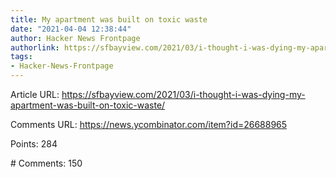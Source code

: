 ```yaml
---
title: My apartment was built on toxic waste
date: "2021-04-04 12:38:44"
author: Hacker News Frontpage
authorlink: https://sfbayview.com/2021/03/i-thought-i-was-dying-my-apartment-was-built-on-toxic-waste/
tags:
- Hacker-News-Frontpage
---
```


<p>Article URL: <a href="https://sfbayview.com/2021/03/i-thought-i-was-dying-my-apartment-was-built-on-toxic-waste/">https://sfbayview.com/2021/03/i-thought-i-was-dying-my-apartment-was-built-on-toxic-waste/</a></p>
<p>Comments URL: <a href="https://news.ycombinator.com/item?id=26688965">https://news.ycombinator.com/item?id=26688965</a></p>
<p>Points: 284</p>
<p># Comments: 150</p>
